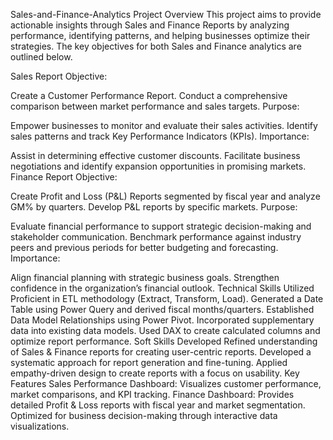 Sales-and-Finance-Analytics
Project Overview
This project aims to provide actionable insights through Sales and Finance Reports by analyzing performance, identifying patterns, and helping businesses optimize their strategies. The key objectives for both Sales and Finance analytics are outlined below.

Sales Report
Objective:

Create a Customer Performance Report.
Conduct a comprehensive comparison between market performance and sales targets.
Purpose:

Empower businesses to monitor and evaluate their sales activities.
Identify sales patterns and track Key Performance Indicators (KPIs).
Importance:

Assist in determining effective customer discounts.
Facilitate business negotiations and identify expansion opportunities in promising markets.
Finance Report
Objective:

Create Profit and Loss (P&L) Reports segmented by fiscal year and analyze GM% by quarters.
Develop P&L reports by specific markets.
Purpose:

Evaluate financial performance to support strategic decision-making and stakeholder communication.
Benchmark performance against industry peers and previous periods for better budgeting and forecasting.
Importance:

Align financial planning with strategic business goals.
Strengthen confidence in the organization’s financial outlook.
Technical Skills Utilized
Proficient in ETL methodology (Extract, Transform, Load).
Generated a Date Table using Power Query and derived fiscal months/quarters.
Established Data Model Relationships using Power Pivot.
Incorporated supplementary data into existing data models.
Used DAX to create calculated columns and optimize report performance.
Soft Skills Developed
Refined understanding of Sales & Finance reports for creating user-centric reports.
Developed a systematic approach for report generation and fine-tuning.
Applied empathy-driven design to create reports with a focus on usability.
Key Features
Sales Performance Dashboard: Visualizes customer performance, market comparisons, and KPI tracking.
Finance Dashboard: Provides detailed Profit & Loss reports with fiscal year and market segmentation.
Optimized for business decision-making through interactive data visualizations.

